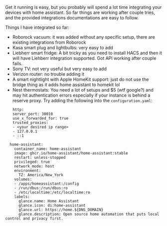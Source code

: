 Get it running is easy, but you probably will spend a lot time integrating your devices with home assistant. So far things are working after couple tries, and the provided integrations documentations are easy to follow.

Things I have integrated so far:
- Roborock vacuum: it was added without any specific setup, there are existing integrations from Roborock
- Kasa smart plug and lightbulbs: very easy to add
- Liebherr smart fridge: A bit tricky as you need to install HACS and then it will have Liehberr integration supported. Got API working after couple fails.
- Sony TV: not very useful but very easy to add
- Verizon router: no trouble adding it
- A smart nightlight with Apple HomeKit support: just do not use the bridge thing as it adds home assistant to homekit lol
- Nest thermostats: You need a lot of setups and $5 (wtf google?) and may hit authentication errors especially if your instance is behind a reserve proxy. Try adding the following into the `configuration.yaml`:
  ```
  http:
  server_port: 30010
  use_x_forwarded_for: true
  trusted_proxies:
  - <your desired ip range>
  - 127.0.0.1
  - ::1
  ```

```
  home-assistant:
    container_name: home-assistant
    image: ghcr.io/home-assistant/home-assistant:stable
    restart: unless-stopped
    privileged: true
    network_mode: host
    environment:
      TZ: America/New_York
    volumes:
    - /apps/homeassistant:/config
    - /run/dbus:/run/dbus:ro
    - /etc/localtime:/etc/localtime:ro
    labels:
      glance.name: Home Assistant
      glance.icon: di:home-assistant
      glance.url: https://home.${DNS_DOMAIN}
      glance.description: Open source home automation that puts local control and privacy first.
```
